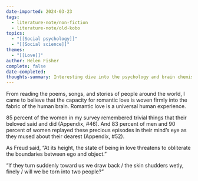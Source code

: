 ```yaml
---
date-imported: 2024-03-23
tags:
  - literature-note/non-fiction
  - literature-note/old-kobo
topics:
  - "[[Social psychology]]"
  - "[[Social science]]"
themes:
  - "[[Love]]"
author: Helen Fisher
complete: false
date-completed: 
thoughts-summary: Interesting dive into the psychology and brain chemistry for why we love in the first place beyond the obvious "so we can mate"
---
```


From reading the poems, songs, and stories of people around the world, I came to believe that the capacity for romantic love is woven firmly into the fabric of the human brain. Romantic love is a universal human experience.


85 percent of the women in my survey remembered trivial things that their beloved said and did (Appendix, #46). And 83 percent of men and 90 percent of women replayed these precious episodes in their mind’s eye as they mused about their dearest (Appendix, #52).


As Freud said, “At its height, the state of being in love threatens to obliterate the boundaries between ego and object.”

 “If they turn suddenly toward us we draw back / the skin shudders wetly, finely / will we be torn into two people?”
